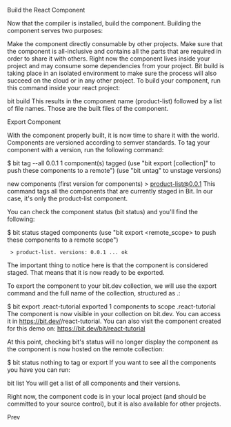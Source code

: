 Build the React Component

Now that the compiler is installed, build the component. Building the component serves two purposes:

Make the component directly consumable by other projects.
Make sure that the component is all-inclusive and contains all the parts that are required in order to share it with others.
Right now the component lives inside your project and may consume some dependencies from your project. Bit build is taking place in an isolated environment to make sure the process will also succeed on the cloud or in any other project. To build your component, run this command inside your react project:

bit build
This results in the component name (product-list) followed by a list of file names. Those are the built files of the component.

Export Component

With the component properly built, it is now time to share it with the world.
Components are versioned according to semver standards. To tag your component with a version, run the following command:

$ bit tag --all 0.0.1
1 component(s) tagged
(use "bit export [collection]" to push these components to a remote")
(use "bit untag" to unstage versions)

new components
(first version for components)
     > product-list@0.0.1
This command tags all the components that are currently staged in Bit. In our case, it's only the product-list component.

You can check the component status (bit status) and you'll find the following:

$ bit status
staged components
(use "bit export <remote_scope> to push these components to a remote scope")

     > product-list. versions: 0.0.1 ... ok
The important thing to notice here is that the component is considered staged. That means that it is now ready to be exported.

To export the component to your bit.dev collection, we will use the export command and the full name of the collection, structured as <username>.<collection>:

$ bit export <username>.react-tutorial
exported 1 components to scope <username>.react-tutorial
The component is now visible in your collection on bit.dev. You can access it in https://bit.dev/<username>/react-tutorial. You can also visit the component created for this demo on: https://bit.dev/bit/react-tutorial

At this point, checking bit's status will no longer display the component as the component is now hosted on the remote collection:

$ bit status
nothing to tag or export
If you want to see all the components you have you can run:

bit list
You will get a list of all components and their versions.

Right now, the component code is in your local project (and should be committed to your source control), but it is also available for other projects.

Prev